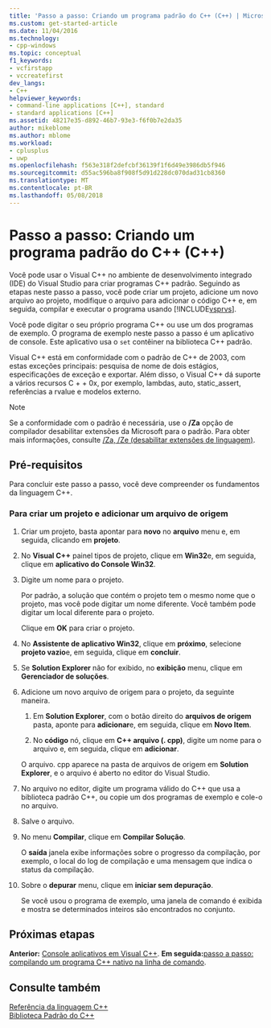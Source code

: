 ```yaml
---
title: 'Passo a passo: Criando um programa padrão do C++ (C++) | Microsoft Docs'
ms.custom: get-started-article
ms.date: 11/04/2016
ms.technology:
- cpp-windows
ms.topic: conceptual
f1_keywords:
- vcfirstapp
- vccreatefirst
dev_langs:
- C++
helpviewer_keywords:
- command-line applications [C++], standard
- standard applications [C++]
ms.assetid: 48217e35-d892-46b7-93e3-f6f0b7e2da35
author: mikeblome
ms.author: mblome
ms.workload:
- cplusplus
- uwp
ms.openlocfilehash: f563e318f2defcbf36139f1f6d49e3986db5f946
ms.sourcegitcommit: d55ac596ba8f908f5d91d228dc070dad31cb8360
ms.translationtype: MT
ms.contentlocale: pt-BR
ms.lasthandoff: 05/08/2018
---
```

# <a name="walkthrough-creating-a-standard-c-program-c"></a>Passo a passo: Criando um programa padrão do C++ (C++)
Você pode usar o Visual C++ no ambiente de desenvolvimento integrado (IDE) do Visual Studio para criar programas C++ padrão. Seguindo as etapas neste passo a passo, você pode criar um projeto, adicione um novo arquivo ao projeto, modifique o arquivo para adicionar o código C++ e, em seguida, compilar e executar o programa usando [!INCLUDE[vsprvs](../assembler/masm/includes/vsprvs_md.md)].  
  
 Você pode digitar o seu próprio programa C++ ou use um dos programas de exemplo. O programa de exemplo neste passo a passo é um aplicativo de console. Este aplicativo usa o `set` contêiner na biblioteca C++ padrão.  
  
 Visual C++ está em conformidade com o padrão de C++ de 2003, com estas exceções principais: pesquisa de nome de dois estágios, especificações de exceção e exportar. Além disso, o Visual C++ dá suporte a vários recursos C + + 0x, por exemplo, lambdas, auto, static_assert, referências a rvalue e modelos externo.  
  
> [!NOTE]
>  Se a conformidade com o padrão é necessária, use o **/Za** opção de compilador desabilitar extensões da Microsoft para o padrão. Para obter mais informações, consulte [/Za, /Ze (desabilitar extensões de linguagem)](../build/reference/za-ze-disable-language-extensions.md).  
  
## <a name="prerequisites"></a>Pré-requisitos  
 Para concluir este passo a passo, você deve compreender os fundamentos da linguagem C++.  
  
### <a name="to-create-a-project-and-add-a-source-file"></a>Para criar um projeto e adicionar um arquivo de origem  
  
1.  Criar um projeto, basta apontar para **novo** no **arquivo** menu e, em seguida, clicando em **projeto**.  
  
2.  No **Visual C++** painel tipos de projeto, clique em **Win32**e, em seguida, clique em **aplicativo do Console Win32**.  
  
3.  Digite um nome para o projeto.  
  
     Por padrão, a solução que contém o projeto tem o mesmo nome que o projeto, mas você pode digitar um nome diferente. Você também pode digitar um local diferente para o projeto.  
  
     Clique em **OK** para criar o projeto.  
  
4.  No **Assistente de aplicativo Win32**, clique em **próximo**, selecione **projeto vazio**e, em seguida, clique em **concluir**.  
  
5.  Se **Solution Explorer** não for exibido, no **exibição** menu, clique em **Gerenciador de soluções**.  
  
6.  Adicione um novo arquivo de origem para o projeto, da seguinte maneira.  
  
    1.  Em **Solution Explorer**, com o botão direito do **arquivos de origem** pasta, aponte para **adicionar**e, em seguida, clique em **Novo Item**.  
  
    2.  No **código** nó, clique em **C++ arquivo (. cpp)**, digite um nome para o arquivo e, em seguida, clique em **adicionar**.  
  
     O arquivo. cpp aparece na pasta de arquivos de origem em **Solution Explorer**, e o arquivo é aberto no editor do Visual Studio.  
  
7.  No arquivo no editor, digite um programa válido do C++ que usa a biblioteca padrão C++, ou copie um dos programas de exemplo e cole-o no arquivo.  
  
8.  Salve o arquivo.  
  
9. No menu **Compilar**, clique em **Compilar Solução**.  
  
     O **saída** janela exibe informações sobre o progresso da compilação, por exemplo, o local do log de compilação e uma mensagem que indica o status da compilação.  
  
10. Sobre o **depurar** menu, clique em **iniciar sem depuração**.  
  
     Se você usou o programa de exemplo, uma janela de comando é exibida e mostra se determinados inteiros são encontrados no conjunto.  
  
## <a name="next-steps"></a>Próximas etapas  
 **Anterior:** [Console aplicativos em Visual C++](../windows/console-applications-in-visual-cpp.md). **Em seguida:**[passo a passo: compilando um programa C++ nativo na linha de comando](../build/walkthrough-compiling-a-native-cpp-program-on-the-command-line.md).  
  
## <a name="see-also"></a>Consulte também  
 [Referência da linguagem C++](../cpp/cpp-language-reference.md)   
 [Biblioteca Padrão do C++](../standard-library/cpp-standard-library-reference.md)